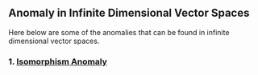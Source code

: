 ## Anomaly in Infinite Dimensional Vector Spaces

Here below are some of the anomalies that can be found in infinite dimensional vector spaces.

### 1. [Isomorphism Anomaly](IsomorphismAnomaly/index.html)
